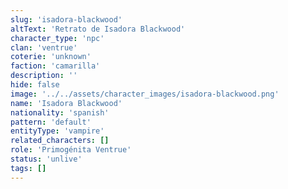 ```yaml
---
slug: 'isadora-blackwood'
altText: 'Retrato de Isadora Blackwood'
character_type: 'npc'
clan: 'ventrue'
coterie: 'unknown'
faction: 'camarilla'
description: ''
hide: false
image: '../../assets/character_images/isadora-blackwood.png'
name: 'Isadora Blackwood'
nationality: 'spanish'
pattern: 'default'
entityType: 'vampire'
related_characters: []
role: 'Primogénita Ventrue'
status: 'unlive'
tags: []
---
```

